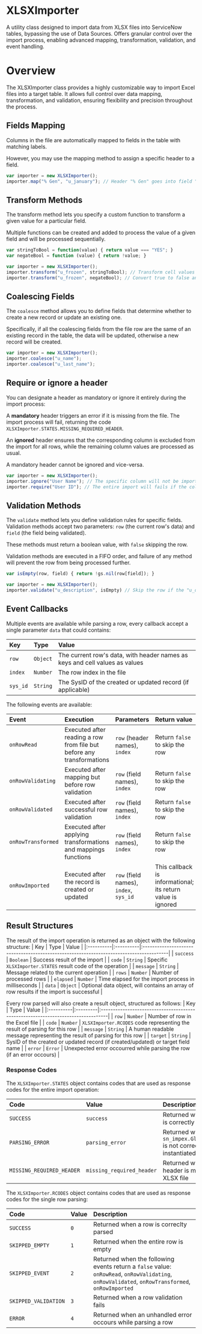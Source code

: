 # XLSXImporter

A utility class designed to import data from XLSX files into ServiceNow tables, bypassing the use of Data Sources. Offers granular control over the import process, enabling advanced mapping, transformation, validation, and event handling.

# Overview

The XLSXImporter class provides a highly customizable way to import Excel files into a target table. It allows full control over data mapping, transformation, and validation, ensuring flexibility and precision throughout the process.

## Fields Mapping

Columns in the file are automatically mapped to fields in the table with matching labels.

However, you may use the mapping method to assign a specific header to a field.

```javascript
var importer = new XLSXImporter();
importer.map("% Gen", "u_january"); // Header "% Gen" goes into field "u_january"
```

## Transform Methods

The transform method lets you specify a custom function to transform a given value for a particular field.

Multiple functions can be created and added to process the value of a given field and will be processed sequentially.

```javascript
var stringToBool = function(value) { return value === "YES"; }
var negateBool = function (value) { return !value; }

var importer = new XLSXImporter();
importer.transform("u_frozen", stringToBool); // Transform cell values with "YES" into boolean true
importer.transform("u_frozen", negateBool); // Convert true to false and viceversa
```

## Coalescing Fields

The `coalesce` method allows you to define fields that determine whether to create a new record or update an existing one.

Specifically, if all the coalescing fields from the file row are the same of an existing record in the table, the data will be updated, otherwise a new record will be created.

```javascript
var importer = new XLSXImporter();
importer.coalesce("u_name");
importer.coalesce("u_last_name");
```

## Require or ignore a header

You can designate a header as mandatory or ignore it entirely during the import process:

A **mandatory** header triggers an error if it is missing from the file. The import process will fail, returning the code `XLSXImporter.STATES.MISSING_REQUIRED_HEADER`.

An **ignored** header ensures that the corresponding column is excluded from the import for all rows, while the remaining column values are processed as usual.

A mandatory header cannot be ignored and vice-versa.

```javascript
var importer = new XLSXImporter();
importer.ignore("User Name"); // The specific column will not be imported
importer.require("User ID"); // The entire import will fails if the column is missing
```

## Validation Methods

The `validate` method lets you define validation rules for specific fields.\
Validation methods accept two parameters: `row` (the current row's data) and `field` (the field being validated).

These methods must return a boolean value, with `false` skipping the row.

Validation methods are executed in a FIFO order, and failure of any method will prevent the row from being processed further.

```javascript
var isEmpty(row, field) { return !gs.nil(row[field]); }

var importer = new XLSXImporter();
importer.validate("u_description", isEmpty) // Skip the row if the "u_description" field is empty
```

## Event Callbacks

Multiple events are available while parsing a row, every callback accept a single parameter `data` that could contains:

| Key      | Type     | Value                                                                       |
|:---------|:---------|:----------------------------------------------------------------------------|
| `row`    | `Object` | The current row's data, with header names as keys and cell values as values |
| `index`  | `Number` | The row index in the file                                                   |
| `sys_id` | `String` | The SysID of the created or updated record (if applicable)                  |

The following events are available:

| Event              | Execution                                                             | Parameters                    | Return value                                             |
|:-------------------|:----------------------------------------------------------------------|:------------------------------|:---------------------------------------------------------|
| `onRowRead`        | Executed after reading a row from file but before any transformations | `row` (header names), `index` | Return `false` to skip the row                           |
| `onRowValidating`  | Executed after mapping but before row validation                      | `row` (field names), `index`  | Return `false` to skip the row                           |
| `onRowValidated`   | Executed after successful row validation                              | `row` (field names), `index`  | Return `false` to skip the row                           |
| `onRowTransformed` | Executed after applying transformations and mappings functions        | `row` (field names), `index`  | Return `false` to skip the row                           |
| `onRowImported`    | Executed after the record is created or updated                       | `row` (field names), `index`, `sys_id` |This callback is informational; its return value is ignored|

## Result Structures

The result of the import operation is returned as an object with the following structure:
| Key       | Type      | Value                                                                                   |
|:----------|:----------|:----------------------------------------------------------------------------------------|
| `success` | `Boolean` | Success result of the import                                                            |
| `code`    | `String`  | Specific `XLSXImporter.STATES` result code of the operation                             |
| `message` | `String`  | Message related to the current operation                                                |
| `rows`    | `Number`  | Number of processed rows                                                                |
| `elapsed` | `Number`  | Time elapsed for the import process in milliseconds                                     |
| `data`    | `Object`  | Optional data object, will contains an array of row results if the import is successful |

Every row parsed will also create a result object, structured as follows:
| Key       | Type     | Value                                                                            |
|:----------|:---------|:---------------------------------------------------------------------------------|
| `row`     | `Number` | Number of row in the Excel file                                                  |
| `code`    | `Number` | `XLSXImporter.RCODES` code representing the result of parsing for this row       |
| `message` | `String` | A human readable message representing the result of parsing for this row         |
| `target`  | `String` | SysID of the created or updated record (if created/updated) or target field name |
| `error`   | `Error`  | Unexpected error occourred while parsing the row (if an error occours)           |

### Response Codes

The `XLSXImporter.STATES` object contains codes that are used as response codes for the entire import operation:

| Code                      | Value                     | Description                                                                 |
|:--------------------------|:--------------------------|:----------------------------------------------------------------------------|
| `SUCCESS`                 | `success`                 | Returned when the import is correctly terminated                            |
| `PARSING_ERROR`           | `parsing_error`           | Returned when the `sn_impex.GlideExcelParser` is not correctly instantiated |
| `MISSING_REQUIRED_HEADER` | `missing_required_header` | Returned when a required header is missing in the XLSX file                 |

The `XLSXImporter.RCODES` object contains codes that are used as response codes for the single row parsing:

| Code                      | Value | Description                                                                                                                                      |
|:--------------------------|:------|:-------------------------------------------------------------------------------------------------------------------------------------------------|
| `SUCCESS`                 | `0`   | Returned when a row is correclty parsed                                                                                                          |
| `SKIPPED_EMPTY`           | `1`   | Returned when the entire row is empty                                                                                                            |
| `SKIPPED_EVENT`           | `2`   | Returned when the following events return a `false` value: `onRowRead`, `onRowValidating`, `onRowValidated`, `onRowTransformed`, `onRowImported` |
| `SKIPPED_VALIDATION`      | `3`   | Returned when a row validation fails                                                                                                             |
| `ERROR`                   | `4`   | Returned when an unhandled error occours while parsing a row                                                                                     |
